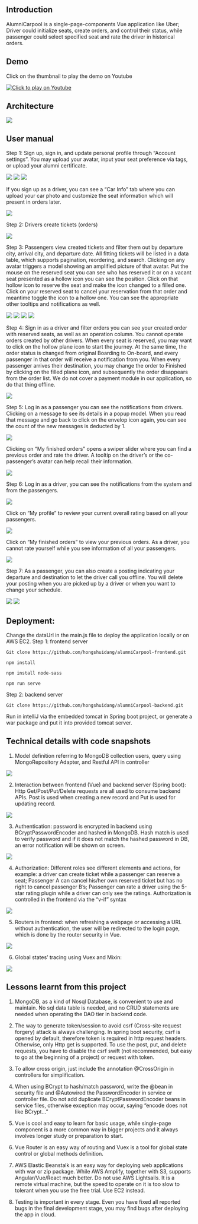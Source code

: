 ## Introduction
AlumniCarpool is a single-page-components Vue application like Uber; Driver could initialize seats, create orders, and control their status, while passenger could select specified seat and rate the driver in historical orders.

## Demo
Click on the thumbnail to play the demo on Youtube

[![Click to play on Youtube](https://img.youtube.com/vi/RbdHTSxbPLo/0.jpg)](https://www.youtube.com/watch?v=RbdHTSxbPLo)

## Architecture

<img src="readmeImage/1.png">

## User manual
Step 1: Sign up, sign in, and update personal profile through “Account settings”. You may upload your avatar, input your seat preference via tags, or upload your alumni certificate.

<img src="readmeImage/2.png">
<img src="readmeImage/3.png">
<img src="readmeImage/4.png">

If you sign up as a driver, you can see a “Car Info” tab where you can upload your car photo and customize the seat information which will present in orders later.

<img src="readmeImage/5.png">

Step 2: Drivers create tickets (orders)

<img src="readmeImage/6.png">

Step 3: Passengers view created tickets and filter them out by departure city, arrival city, and departure date. All fitting tickets will be listed in a data table, which supports pagination, reordering, and search. Clicking on any avatar triggers a model showing an amplified picture of that avatar. Put the mouse on the reserved seat you can see who has reserved it or on a vacant seat presented as a hollow icon you can see the position. Click on that hollow icon to reserve the seat and make the icon changed to a filled one. Click on your reserved seat to cancel your reservation from that order and meantime toggle the icon to a hollow one. You can see the appropriate other tooltips and notifications as well.

<img src="readmeImage/7.png">
<img src="readmeImage/8.png">
<img src="readmeImage/9.png">
<img src="readmeImage/10.png">

Step 4: Sign in as a driver and filter orders you can see your created order with reserved seats, as well as an operation column. You cannot operate orders created by other drivers. When every seat is reserved, you may want to click on the hollow plane icon to start the journey. At the same time, the order status is changed from original Boarding to On-board, and every passenger in that order will receive a notification from you. When every passenger arrives their destination, you may change the order to Finished by clicking on the filled plane icon, and subsequently the order disappears from the order list. We do not cover a payment module in our application, so do that thing offline.

<img src="readmeImage/11.png">

Step 5: Log in as a passenger you can see the notifications from drivers. Clicking on a message to see its details in a popup model. When you read that message and go back to click on the envelop icon again, you can see the count of the new messages is deducted by 1.

<img src="readmeImage/12.png">

Clicking on “My finished orders” opens a swiper slider where you can find a previous order and rate the driver. A tooltip on the driver’s or the co-passenger’s avatar can help recall their information.

<img src="readmeImage/13.png">

Step 6: Log in as a driver, you can see the notifications from the system and from the passengers.

<img src="readmeImage/14.png">

Click on “My profile” to review your current overall rating based on all your passengers.

<img src="readmeImage/15.png">

Click on “My finished orders” to view your previous orders. As a driver, you cannot rate yourself while you see information of all your passengers.

<img src="readmeImage/16.png">

Step 7: As a passenger, you can also create a posting indicating your departure and destination to let the driver call you offline. You will delete your posting when you are picked up by a driver or when you want to change your schedule.

<img src="readmeImage/17.png">
<img src="readmeImage/18.png">

## Deployment:
Change the dataUrl in the main.js file to deploy the application locally or on AWS EC2.
Step 1: frontend server
```
Git clone https://github.com/hongshuidang/alumniCarpool-frontend.git
```
```
npm install
```
```
npm install node-sass
```
```
npm run serve
```

Step 2: backend server
```
Git clone https://github.com/hongshuidang/alumniCarpool-backend.git
```
Run in intelliJ via the embedded tomcat in Spring boot project, or generate a war package and put it into provided tomcat server.

## Technical details with code snapshots
1.	Model definition referring to MongoDB collection users, query using MongoRepository Adapter, and Restful API in controller

<img src="readmeImage/19.png">

2.	Interaction between frontend (Vue) and backend server (Spring boot): Http Get/Post/Put/Delete requests are all used to consume backend APIs. Post is used when creating a new record and Put is used for updating record.

<img src="readmeImage/20.png">

3.	Authentication: password is encrypted in backend using BCryptPasswordEncoder and hashed in MongoDB. Hash match is used to verify password and if it does not match the hashed password in DB, an error notification will be shown on screen.

<img src="readmeImage/21.png">

4.	Authorization: Different roles see different elements and actions, for example: a driver can create ticket while a passenger can reserve a seat; Passenger A can cancel his/her own reserved ticket but has no right to cancel passenger B’s; Passenger can rate a driver using the 5-star rating plugin while a driver can only see the ratings. Authorization is controlled in the frontend via the “v-if” syntax

<img src="readmeImage/22.png">

5.	Routers in frontend: when refreshing a webpage or accessing a URL without authentication, the user will be redirected to the login page, which is done by the router security in Vue.

<img src="readmeImage/23.png">

6.	Global states’ tracing using Vuex and Mixin:

<img src="readmeImage/24.png">

## Lessons learnt from this project
1. MongoDB, as a kind of Nosql Database, is convenient to use and maintain. No sql data table is needed, and no CRUD statements are needed when operating the DAO tier in backend code.

2. The way to generate token/session to avoid csrf (Cross-site request forgery) attack is always challenging. In spring boot security, csrf is opened by default, therefore token is required in http request headers. Otherwise, only Http get is supported. To use the post, put, and delete requests, you have to disable the csrf swift (not recommended, but easy to go at the beginning of a project) or request with token.

3. To allow cross origin, just include the annotation @CrossOrigin in controllers for simplification.

4. When using BCrypt to hash/match password, write the @bean in security file and @Autowired the PasswordEncoder in service or controller file. Do not add duplicate BCryptPasswordEncoder beans in service files, otherwise exception may occur, saying “encode does not like BCrypt…”

5. Vue is cool and easy to learn for basic usage, while single-page component is a more common way in bigger projects and it always involves longer study or preparation to start.

6. Vue Router is an easy way of routing and Vuex is a tool for global state control or global methods definition.

7. AWS Elastic Beanstalk is an easy way for deploying web applications with war or zip package. While AWS Amplify, together with S3, supports Angular/Vue/React much better. Do not use AWS Lightsails. It is a remote virtual machine, but the speed to operate on it is too slow to tolerant when you use the free trial. Use EC2 instead.

8. Testing is important in every stage. Even you have fixed all reported bugs in the final development stage, you may find bugs after deploying the app in cloud.
